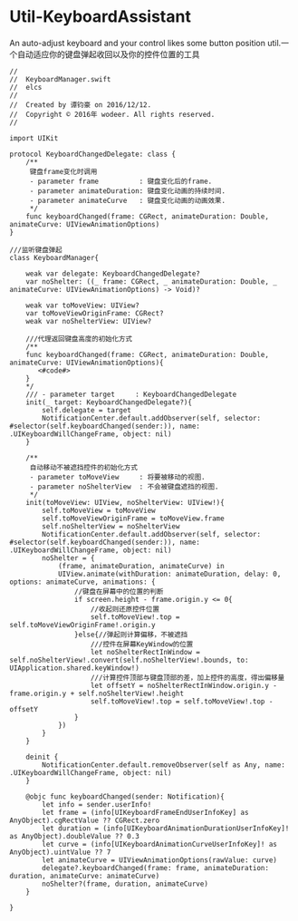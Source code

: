 # Util-KeyboardAssistant
An auto-adjust keyboard and your control likes some button position util.一个自动适应你的键盘弹起收回以及你的控件位置的工具


    //
    //  KeyboardManager.swift
    //  elcs
    //
    //  Created by 谭钧豪 on 2016/12/12.
    //  Copyright © 2016年 wodeer. All rights reserved.
    //

    import UIKit

    protocol KeyboardChangedDelegate: class {
        /**
         键盘frame变化时调用
         - parameter frame          : 键盘变化后的frame.
         - parameter animateDuration: 键盘变化动画的持续时间.
         - parameter animateCurve   : 键盘变化动画的动画效果.
         */
        func keyboardChanged(frame: CGRect, animateDuration: Double, animateCurve: UIViewAnimationOptions)
    }

    ///监听键盘弹起
    class KeyboardManager{

        weak var delegate: KeyboardChangedDelegate?
        var noShelter: ((_ frame: CGRect, _ animateDuration: Double, _ animateCurve: UIViewAnimationOptions) -> Void)?

        weak var toMoveView: UIView?
        var toMoveViewOriginFrame: CGRect?
        weak var noShelterView: UIView?

        ///代理返回键盘高度的初始化方式
        /**
        func keyboardChanged(frame: CGRect, animateDuration: Double, animateCurve: UIViewAnimationOptions){
           <#code#>
        }
        */
        /// - parameter target     : KeyboardChangedDelegate
        init(_ target: KeyboardChangedDelegate?){
            self.delegate = target
            NotificationCenter.default.addObserver(self, selector: #selector(self.keyboardChanged(sender:)), name: .UIKeyboardWillChangeFrame, object: nil)
        }

        /**
         自动移动不被遮挡控件的初始化方式
         - parameter toMoveView     : 将要被移动的视图.
         - parameter noShelterView  : 不会被键盘遮挡的视图.
         */
        init(toMoveView: UIView, noShelterView: UIView!){
            self.toMoveView = toMoveView
            self.toMoveViewOriginFrame = toMoveView.frame
            self.noShelterView = noShelterView
            NotificationCenter.default.addObserver(self, selector: #selector(self.keyboardChanged(sender:)), name: .UIKeyboardWillChangeFrame, object: nil)
            noShelter = {
                (frame, animateDuration, animateCurve) in
                UIView.animate(withDuration: animateDuration, delay: 0, options: animateCurve, animations: {
                    //键盘在屏幕中的位置的判断
                    if screen.height - frame.origin.y <= 0{
                        //收起则还原控件位置
                        self.toMoveView!.top = self.toMoveViewOriginFrame!.origin.y
                    }else{//弹起则计算偏移，不被遮挡
                        ///控件在屏幕KeyWindow的位置
                        let noShelterRectInWindow = self.noShelterView!.convert(self.noShelterView!.bounds, to: UIApplication.shared.keyWindow!)
                        ///计算控件顶部与键盘顶部的差，加上控件的高度，得出偏移量
                        let offsetY = noShelterRectInWindow.origin.y - frame.origin.y + self.noShelterView!.height
                        self.toMoveView!.top = self.toMoveView!.top - offsetY
                    }
                })
            }
        }

        deinit {
            NotificationCenter.default.removeObserver(self as Any, name: .UIKeyboardWillChangeFrame, object: nil)
        }

        @objc func keyboardChanged(sender: Notification){
            let info = sender.userInfo!
            let frame = (info[UIKeyboardFrameEndUserInfoKey] as AnyObject).cgRectValue ?? CGRect.zero
            let duration = (info[UIKeyboardAnimationDurationUserInfoKey]! as AnyObject).doubleValue ?? 0.3
            let curve = (info[UIKeyboardAnimationCurveUserInfoKey]! as AnyObject).uintValue ?? 7
            let animateCurve = UIViewAnimationOptions(rawValue: curve)
            delegate?.keyboardChanged(frame: frame, animateDuration: duration, animateCurve: animateCurve)
            noShelter?(frame, duration, animateCurve)
        }

    }
